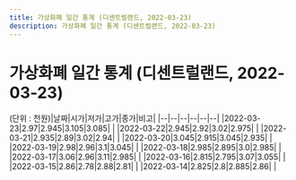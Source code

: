 ```yaml
---
title: 가상화폐 일간 통계 (디센트럴랜드, 2022-03-23)
description: 가상화폐 일간 통계 (디센트럴랜드, 2022-03-23)
---
```


가상화폐 일간 통계 (디센트럴랜드, 2022-03-23)
===

(단위 : 천원)|날짜|시가|저가|고가|종가|비고|
|--|--|--|--|--|--|
|2022-03-23|2.97|2.945|3.105|3.085|    |
|2022-03-22|2.945|2.92|3.02|2.975|    |
|2022-03-21|2.935|2.89|3.02|2.94|    |
|2022-03-20|3.045|2.915|3.045|2.935|    |
|2022-03-19|2.98|2.96|3.1|3.045|    |
|2022-03-18|2.985|2.895|3.0|2.985|    |
|2022-03-17|3.06|2.96|3.11|2.985|    |
|2022-03-16|2.815|2.795|3.07|3.055|    |
|2022-03-15|2.86|2.78|2.88|2.81|    |
|2022-03-14|2.825|2.8|2.885|2.86|    |
